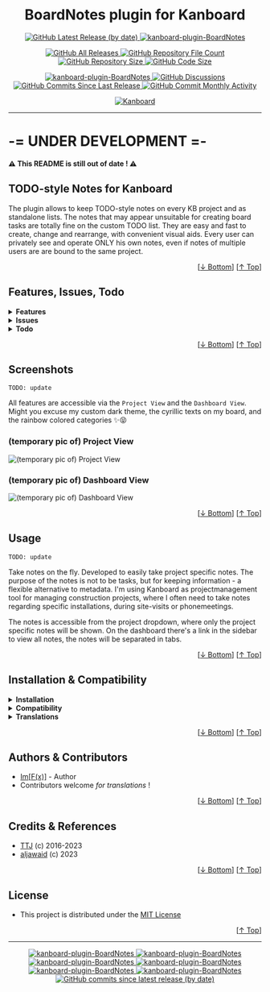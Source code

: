 <h1 name="user-content-readme-top" align="center">BoardNotes plugin for Kanboard</h1>

<p align="center">
    <a href="https://github.com/imfx77/kanboard-plugin-BoardNotes/releases">
        <img src="https://img.shields.io/github/v/release/imfx77/kanboard-plugin-BoardNotes?style=for-the-badge&color=brightgreen" alt="GitHub Latest Release (by date)" title="GitHub Latest Release (by date)">
    </a>
    <a href="https://github.com/imfx77/kanboard-plugin-BoardNotes/blob/master/LICENSE" title="Read License">
        <img src="https://img.shields.io/github/license/imfx77/kanboard-plugin-BoardNotes?style=for-the-badge" alt="kanboard-plugin-BoardNotes">
    </a>
</p>
<p align="center">
    <a href="https://github.com/imfx77/kanboard-plugin-BoardNotes/releases">
        <img src="https://img.shields.io/github/downloads/imfx77/kanboard-plugin-BoardNotes/total?style=for-the-badge&color=orange" alt="GitHub All Releases" title="GitHub All Downloads">
    </a>
    <a href="https://github.com/imfx77/kanboard-plugin-BoardNotes/releases">
        <img src="https://img.shields.io/github/directory-file-count/imfx77/kanboard-plugin-BoardNotes?style=for-the-badge&color=orange" alt="GitHub Repository File Count" title="GitHub Repository File Count">
    </a>
    <a href="https://github.com/imfx77/kanboard-plugin-BoardNotes/releases">
        <img src="https://img.shields.io/github/repo-size/imfx77/kanboard-plugin-BoardNotes?style=for-the-badge&color=orange" alt="GitHub Repository Size" title="GitHub Repository Size">
    </a>
    <a href="https://github.com/imfx77/kanboard-plugin-BoardNotes/releases">
        <img src="https://img.shields.io/github/languages/code-size/imfx77/kanboard-plugin-BoardNotes?style=for-the-badge&color=orange" alt="GitHub Code Size" title="GitHub Code Size">
    </a>
</p>
<p align="center">
    <a href="https://github.com/imfx77/kanboard-plugin-BoardNotes/stargazers" title="View Stargazers">
        <img src="https://img.shields.io/github/stars/imfx77/kanboard-plugin-BoardNotes?logo=github&style=for-the-badge" alt="kanboard-plugin-BoardNotes">
    </a>
    <a href="https://github.com/imfx77/kanboard-plugin-BoardNotes/discussions">
        <img src="https://img.shields.io/github/discussions/imfx77/kanboard-plugin-BoardNotes?style=for-the-badge&color=blue" alt="GitHub Discussions" title="Read Discussions">
    </a>
    <a href="https://github.com/imfx77/kanboard-plugin-BoardNotes/compare">
        <img src="https://img.shields.io/github/commits-since/imfx77/kanboard-plugin-BoardNotes/latest?include_prereleases&style=for-the-badge&color=blue" alt="GitHub Commits Since Last Release" title="GitHub Commits Since Last Release">
    </a>
    <a href="https://github.com/imfx77/kanboard-plugin-BoardNotes/compare">
        <img src="https://img.shields.io/github/commit-activity/m/imfx77/kanboard-plugin-BoardNotes?style=for-the-badge&color=blue" alt="GitHub Commit Monthly Activity" title="GitHub Commit Monthly Activity">
    </a>
</p>
<p align="center">
    <a href="https://github.com/kanboard/kanboard" title="Kanboard - Kanban Project Management Software">
        <img src="https://img.shields.io/badge/Plugin%20for-kanboard-D40000?style=for-the-badge&labelColor=000000" alt="Kanboard">
    </a>
</p>

---

# -= UNDER DEVELOPMENT =-

**⚠ This README is still out of date ! ⚠**

## TODO-style Notes for Kanboard

The plugin allows to keep TODO-style notes on every KB project and as standalone lists.
The notes that may appear unsuitable for creating board tasks are totally fine on the custom TODO list.
They are easy and fast to create, change and rearrange, with convenient visual aids.
Every user can privately see and operate ONLY his own notes, even if notes of multiple users are are bound to the same project.

<p align="right">[<a href="#user-content-readme-bottom">&#8595; Bottom</a>] [<a href="#user-content-readme-top">&#8593; Top</a>]</p>

## Features, Issues, Todo

<details>
    <summary><strong>Features</strong></summary>

```TODO: update```

**Old Take**

- Take notes quickly. Write the note title and press ENTER to save.
- Press TAB in the new note title to show the detailed menu
- Add detailed description to new notes
- Add a category to notes. The category is the same as the projects categories. (Please see the section for bugs)
- Get pie analytic on open and done notes
- Delete all done notes
- One-click for editing notes status (open/in progress/done)
- Edit note title. Click on title, edit and press ENTER
- Press the show more button on a note to see the note details
- Edit an existing notes description. Click on the description, type, press TAB to save
- Change category on existing notes. If you want to remove the category, just choose option 2 (the blank)
- Free sorting. Move the notes around. The sorting is saved.
- Export note to task. (Please see the secton for bugs)
- Generate report for printing notes.
- Filter report on category

**New Take**

- There are custom lists available only to you, and project lists which are automatically defined by the projects you have access to. Even though, notes on a project list are per user - i.e. your notes are visible and manageable only to and by you.
- Editing of the same lists is possible from multiple devices (and users if they have access to the same project), and the lists auto update on 15sec interval. If there are clashes between local and remote changes, the locals are discarded.
- Stat counts are available for every list. those also auto update upon clicking the items as open/in progress/done. Remote change of notes status get updated every 15secs.
- Main list toolbar and each note personal toolbar provide numerous actions, including transfer of notes btw lists and creating a KB board task from note, sorting and colorizing as visuals.
- Useful keyboard shortcuts (for desktop) to create and edit notes fast and easy. Click note checkbox to change its status.  DblClick note to show/hide details. Reordering of notes using drag.
- Finally, all the above functionalities and visualizations are swiftly adapted to work on mobile devices, considering smaller screen and touch input.

</details>
<details>
    <summary><strong>Issues</strong></summary>

```TODO: update```

- Focus on description textarea when pressing TAB on new notes title is not working
- Category is saved as text in database and does not have foreing key to the projects real category table
- Category not updating in title after manually changing the category
- Analytic chart on categories not developed
- Margin bottom not added
- The only folder in the `Template` folder is `boardnotes`, and not specified out on `dashboard` etc.
- There is no description of shortcuts (ENTER and TAB key)
- Delete directly on trash button on single note - to fast?
- If note has empty title, it's not possible to change it afterwards
- Analytic is breaking when viewing all projects (js not reloading correctly)
- Exporting note to task: Swimlanes not working. Category not working.
- Div modal for "Delete all done" and "Analytic" is repeated on every reload
- Should disabled projects show on all boardnotes page?
- Functions in controller (BoardNotesController) missing variables in () - needed?
- Markups as Kanboard

</details>
<details>
    <summary><strong>Todo</strong></summary>

```TODO: update```

- Implement fault procedures (verify it is number, etc.)
- Adding possibility to attach image from mobile
- Finish exporting notes to task in specific swimlane and with category
- Update styling for a more simplicity view
- Better overview of multiple projects with tabs

</details>

<p align="right">[<a href="#user-content-readme-bottom">&#8595; Bottom</a>] [<a href="#user-content-readme-top">&#8593; Top</a>]</p>

## Screenshots

```TODO: update```

All features are accessible via the `Project View` and the `Dashboard View`.  
Might you excuse my custom dark theme, the cyrillic texts on my board, and the rainbow colored categories ✨😝

### (temporary pic of) Project View

![(temporary pic of) Project View](Screenshots/tempProjectView.png)

### (temporary pic of) Dashboard View

![(temporary pic of) Dashboard View](Screenshots/tempDashboardView.png)

<p align="right">[<a href="#user-content-readme-bottom">&#8595; Bottom</a>] [<a href="#user-content-readme-top">&#8593; Top</a>]</p>

## Usage

```TODO: update```

Take notes on the fly. Developed to easily take project specific notes. The purpose of the notes is not to be tasks, but for keeping information - a flexible alternative to metadata.
I'm using Kanboard as projectmanagement tool for managing construction projects, where I often need to take notes regarding specific installations, during site-visits or phonemeetings.

The notes is accessible from the project dropdown, where only the project specific notes will be shown. On the dashboard there's a link in the sidebar to view all notes, the notes will be separated in tabs.

<p align="right">[<a href="#user-content-readme-bottom">&#8595; Bottom</a>] [<a href="#user-content-readme-top">&#8593; Top</a>]</p>

## Installation & Compatibility

<details>
    <summary><strong>Installation</strong></summary>

- Install via the **Kanboard Plugin Directory** or see [INSTALL.md](INSTALL.md)
- Read the full [**Changelog**](changelog.md "See changes") to see the latest updates

</details>
<details>
    <summary><strong>Compatibility</strong></summary>

- Requires [Kanboard](https://github.com/kanboard/kanboard "Kanboard - Kanban Project Management Software") ≥`1.2.33`
- **Other Plugins & Action Plugins**
  - _No known issues_
- **Core Files & Templates**
  - `0` Template override
  - _No database changes_

</details>
<details>
    <summary><strong>Translations</strong></summary>

- _Translation for `en_US` is the default_, currently there are no other translation packs.

</details>

<p align="right">[<a href="#user-content-readme-bottom">&#8595; Bottom</a>] [<a href="#user-content-readme-top">&#8593; Top</a>]</p>

## Authors & Contributors

- [Im[F(x)]](https://github.com/imfx77) - Author
- Contributors welcome _for translations_ !

<p align="right">[<a href="#user-content-readme-bottom">&#8595; Bottom</a>] [<a href="#user-content-readme-top">&#8593; Top</a>]</p>

## Credits & References

- [TTJ](https://github.com/ThomasTJdev) (c) 2016-2023
- [aljawaid](https://github.com/aljawaid) (c) 2023

<p align="right">[<a href="#user-content-readme-bottom">&#8595; Bottom</a>] [<a href="#user-content-readme-top">&#8593; Top</a>]</p>

## License

- This project is distributed under the [MIT License](LICENSE "Read The MIT license")

<p align="right">[<a href="#user-content-readme-top">&#8593; Top</a>]</p>

---

<p align="center">
    <a href="https://github.com/imfx77/kanboard-plugin-BoardNotes/stargazers" title="View Stargazers">
        <img src="https://img.shields.io/github/stars/imfx77/kanboard-plugin-BoardNotes?logo=github&style=flat-square" alt="kanboard-plugin-BoardNotes">
    </a>
    <a href="https://github.com/imfx77/kanboard-plugin-BoardNotes/forks" title="See Forks">
        <img src="https://img.shields.io/github/forks/imfx77/kanboard-plugin-BoardNotes?logo=github&style=flat-square" alt="kanboard-plugin-BoardNotes">
    </a>
    <a href="https://github.com/imfx77/kanboard-plugin-BoardNotes/blob/master/LICENSE" title="Read License">
        <img src="https://img.shields.io/github/license/imfx77/kanboard-plugin-BoardNotes?style=flat-square" alt="kanboard-plugin-BoardNotes">
    </a>
    <a href="https://github.com/imfx77/kanboard-plugin-BoardNotes/issues" title="Open Issues">
        <img src="https://img.shields.io/github/issues-raw/imfx77/kanboard-plugin-BoardNotes?style=flat-square" alt="kanboard-plugin-BoardNotes">
    </a>
    <a href="https://github.com/imfx77/kanboard-plugin-BoardNotes/issues?q=is%3Aissue+is%3Aclosed" title="Closed Issues">
        <img src="https://img.shields.io/github/issues-closed/imfx77/kanboard-plugin-BoardNotes?style=flat-square" alt="kanboard-plugin-BoardNotes">
    </a>
    <a href="https://github.com/imfx77/kanboard-plugin-BoardNotes/discussions" title="Read Discussions">
        <img src="https://img.shields.io/github/discussions/imfx77/kanboard-plugin-BoardNotes?style=flat-square" alt="kanboard-plugin-BoardNotes">
    </a>
    <a href="https://github.com/imfx77/kanboard-plugin-BoardNotes/compare/" title="Latest Commits">
        <img alt="GitHub commits since latest release (by date)" src="https://img.shields.io/github/commits-since/imfx77/kanboard-plugin-BoardNotes/latest?style=flat-square">
    </a>
</p>

<a name="user-content-readme-bottom"></a>
